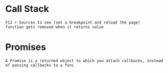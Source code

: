 # Call Stack 
    F12 + Sources to see (set a breakpoint and reload the page)
    function gets removed when it returns value

# Promises
    A Promise is a returned object to which you attach callbacks, instead of passing callbacks to a func